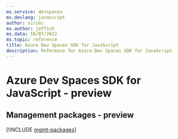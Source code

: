 ```yaml
---
ms.service: devspaces
ms.devlang: javascript
author: xirzec
ms.author: jeffish
ms.data: 10/07/2022
ms.topic: reference
title: Azure Dev Spaces SDK for JavaScript
description: Reference for Azure Dev Spaces SDK for JavaScript
---
```

# Azure Dev Spaces SDK for JavaScript - preview

## Management packages - preview
[!INCLUDE [mgmt-packages](dev-spaces-mgmt-index.md)]
